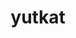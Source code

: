 ---
title: yutkat
github: https://github.com/yutkat
mode: dark
transition: 3s
archetype:
- Stats and Metrics
---
